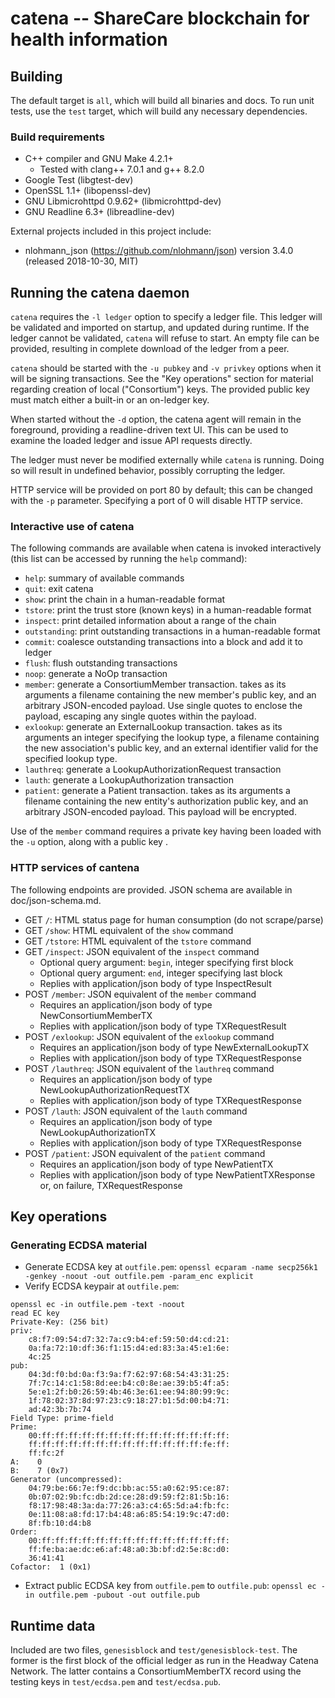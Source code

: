 # catena -- ShareCare blockchain for health information

## Building

The default target is `all`, which will build all binaries and docs. To run
unit tests, use the `test` target, which will build any necessary dependencies.

### Build requirements

* C++ compiler and GNU Make 4.2.1+
    * Tested with clang++ 7.0.1 and g++ 8.2.0
* Google Test (libgtest-dev)
* OpenSSL 1.1+ (libopenssl-dev)
* GNU Libmicrohttpd 0.9.62+ (libmicrohttpd-dev)
* GNU Readline 6.3+ (libreadline-dev)

External projects included in this project include:

* nlohmann\_json (https://github.com/nlohmann/json) version 3.4.0 (released 2018-10-30, MIT)

## Running the catena daemon

`catena` requires the `-l ledger` option to specify a ledger file. This ledger
will be validated and imported on startup, and updated during runtime. If the
ledger cannot be validated, `catena` will refuse to start. An empty file can be
provided, resulting in complete download of the ledger from a peer.

`catena` should be started with the `-u pubkey` and `-v privkey` options when
it will be signing transactions. See the "Key operations" section for material
regarding creation of local ("Consortium") keys. The provided public key must
match either a built-in or an on-ledger key.

When started without the `-d` option, the catena agent will remain in the
foreground, providing a readline-driven text UI. This can be used to examine
the loaded ledger and issue API requests directly.

The ledger must never be modified externally while `catena` is running. Doing
so will result in undefined behavior, possibly corrupting the ledger.

HTTP service will be provided on port 80 by default; this can be changed with
the `-p` parameter. Specifying a port of 0 will disable HTTP service.

### Interactive use of catena

The following commands are available when catena is invoked interactively (this
list can be accessed by running the `help` command):

* `help`: summary of available commands
* `quit`: exit catena
* `show`: print the chain in a human-readable format
* `tstore`: print the trust store (known keys) in a human-readable format
* `inspect`: print detailed information about a range of the chain
* `outstanding`: print outstanding transactions in a human-readable format
* `commit`: coalesce outstanding transactions into a block and add it to ledger
* `flush`: flush outstanding transactions
* `noop`: generate a NoOp transaction
* `member`: generate a ConsortiumMember transaction. takes as its arguments a
filename containing the new member's public key, and an arbitrary JSON-encoded
payload. Use single quotes to enclose the payload, escaping any single quotes
within the payload.
* `exlookup`: generate an ExternalLookup transaction. takes as its arguments
an integer specifying the lookup type, a filename containing the new
association's public key, and an external identifier valid for the specified
lookup type.
* `lauthreq`: generate a LookupAuthorizationRequest transaction
* `lauth`: generate a LookupAuthorization transaction
* `patient`: generate a Patient transaction. takes as its arguments a filename
containing the new entity's authorization public key, and an arbitrary
JSON-encoded payload. This payload will be encrypted.

Use of the `member` command requires a private key having been loaded with the
`-u` option, along with a public key .

### HTTP services of cantena

The following endpoints are provided. JSON schema are available in
doc/json-schema.md.

* GET `/`: HTML status page for human consumption (do not scrape/parse)
* GET `/show`: HTML equivalent of the `show` command
* GET `/tstore`: HTML equivalent of the `tstore` command
* GET `/inspect`: JSON equivalent of the `inspect` command
    * Optional query argument: `begin`, integer specifying first block
    * Optional query argument: `end`, integer specifying last block
    * Replies with application/json body of type InspectResult
* POST `/member`: JSON equivalent of the `member` command
    * Requires an application/json body of type NewConsortiumMemberTX
    * Replies with application/json body of type TXRequestResult
* POST `/exlookup`: JSON equivalent of the `exlookup` command
    * Requires an application/json body of type NewExternalLookupTX
    * Replies with application/json body of type TXRequestResponse
* POST `/lauthreq`: JSON equivalent of the `lauthreq` command
    * Requires an application/json body of type NewLookupAuthorizationRequestTX
    * Replies with application/json body of type TXRequestResponse
* POST `/lauth`: JSON equivalent of the `lauth` command
    * Requires an application/json body of type NewLookupAuthorizationTX
    * Replies with application/json body of type TXRequestResponse
* POST `/patient`: JSON equivalent of the `patient` command
    * Requires an application/json body of type NewPatientTX
    * Replies with application/json body of type NewPatientTXResponse or, on
failure, TXRequestResponse

## Key operations

### Generating ECDSA material

* Generate ECDSA key at `outfile.pem`: `openssl ecparam -name secp256k1 -genkey -noout -out outfile.pem -param_enc explicit`
* Verify ECDSA keypair at `outfile.pem`:
```
openssl ec -in outfile.pem -text -noout
read EC key
Private-Key: (256 bit)
priv:
    c8:f7:09:54:d7:32:7a:c9:b4:ef:59:50:d4:cd:21:
    0a:fa:72:10:df:36:f1:15:d4:ed:83:3a:45:e1:6e:
    4c:25
pub:
    04:3d:f0:bd:0a:f3:9a:f7:62:97:68:54:43:31:25:
    7f:7c:14:c1:58:8d:ee:b4:c0:8e:ae:39:b5:4f:a5:
    5e:e1:2f:b0:26:59:4b:46:3e:61:ee:94:80:99:9c:
    1f:78:02:37:8d:97:23:c9:18:27:b1:5d:00:b4:71:
    ad:42:3b:7b:74
Field Type: prime-field
Prime:
    00:ff:ff:ff:ff:ff:ff:ff:ff:ff:ff:ff:ff:ff:ff:
    ff:ff:ff:ff:ff:ff:ff:ff:ff:ff:ff:ff:ff:fe:ff:
    ff:fc:2f
A:    0
B:    7 (0x7)
Generator (uncompressed):
    04:79:be:66:7e:f9:dc:bb:ac:55:a0:62:95:ce:87:
    0b:07:02:9b:fc:db:2d:ce:28:d9:59:f2:81:5b:16:
    f8:17:98:48:3a:da:77:26:a3:c4:65:5d:a4:fb:fc:
    0e:11:08:a8:fd:17:b4:48:a6:85:54:19:9c:47:d0:
    8f:fb:10:d4:b8
Order:
    00:ff:ff:ff:ff:ff:ff:ff:ff:ff:ff:ff:ff:ff:ff:
    ff:fe:ba:ae:dc:e6:af:48:a0:3b:bf:d2:5e:8c:d0:
    36:41:41
Cofactor:  1 (0x1)
```
* Extract public ECDSA key from `outfile.pem` to `outfile.pub`: `openssl ec -in outfile.pem -pubout -out outfile.pub`

## Runtime data

Included are two files, `genesisblock` and `test/genesisblock-test`. The former
is the first block of the official ledger as run in the Headway Catena Network.
The latter contains a ConsortiumMemberTX record using the testing keys in
`test/ecdsa.pem` and `test/ecdsa.pub`.
